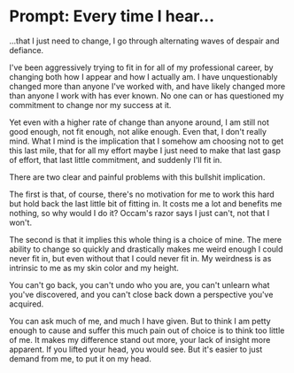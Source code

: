# Prompt: Every time I hear...
...that I just need to change, I go through alternating waves of despair and defiance.

I've been aggressively trying to fit in for all of my professional career, by changing both how I appear and how I actually am. I have unquestionably changed more than anyone I've worked with, and have likely changed more than anyone I work with has ever known. No one can or has questioned my commitment to change nor my success at it.

Yet even with a higher rate of change than anyone around, I am still not good enough, not fit enough, not alike enough. Even that, I don't really mind. What I mind is the implication that I somehow am choosing not to get this last mile, that for all my effort maybe I just need to make that last gasp of effort, that last little commitment, and suddenly I'll fit in.

There are two clear and painful problems with this bullshit implication.

The first is that, of course, there's no motivation for me to work this hard but hold back the last little bit of fitting in. It costs me a lot and benefits me nothing, so why would I do it? Occam's razor says I just can't, not that I won't.

The second is that it implies this whole thing is a choice of mine. The mere ability to change so quickly and drastically makes me weird enough I could never fit in, but even without that I could never fit in. My weirdness is as intrinsic to me as my skin color and my height.

You can't go back, you can't undo who you are, you can't unlearn what you've discovered, and you can't close back down a perspective you've acquired.

You can ask much of me, and much I have given. But to think I am petty enough to cause and suffer this much pain out of choice is to think too little of me. It makes my difference stand out more, your lack of insight more apparent. If you lifted your head, you would see. But it's easier to just demand from me, to put it on my head.